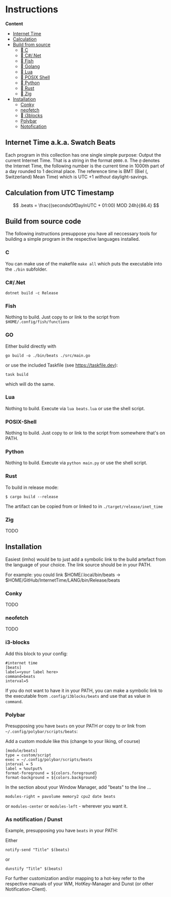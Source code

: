 # Instructions

**Content**

- [Internet Time](#internet-time-aka-swatch-beats)
- [Calculation](#calculation-from-utc-timestamp)
- [Build from source](#build-from-source-code)
  - [ C](#c)
  - [ C#/.Net](#cnet)
  - [󰈺 Fish](#fish)
  - [󰟓 Golang](#go)
  - [󰢱 Lua](#lua)
  - [ POSIX Shell](#posix-shell)
  - [󰌠 Python](#python)
  - [󱘗 Rust](#rust)
  - [ Zig](#zig)
- [Installation](#installation)
  - [Conky](#conky)
  - [neofetch](#neofetch)
  - [ i3blocks](#i3-blocks)
  - [Polybar](#polybar)
  - [Notofication](#as-notification-dunst)

## Internet Time a.k.a. Swatch Beats

Each program in this collection has one single simple purpose:
Output the current Internet Time. That is a string in the format
`@000.0`. The `@` denotes the Internet Time, the following number is
the current time in 1000th part of a day rounded to 1 decimal place.
The reference time is BMT (Biel (, Switzerland) Mean Time) which is UTC +1 
_without_ daylight-savings.

## Calculation from UTC Timestamp

$$
.beats = \frac{(secondsOfDayInUTC + 01:00) MOD 24h}{86.4}
$$

## Build from source code

The following instructions presuppose you have all neccessary tools for 
building a simple program in the respective languages installed.

### C

You can make use of the makefile `make all` which puts the executable into the
`./bin` subfolder.

### C#/.Net

```
dotnet build -c Release
```

### Fish

Nothing to build. Just copy to or link to the script from `$HOME/.config/fish/functions` 

### GO

Either build directly with 

```
go build -o ./bin/beats ./src/main.go 
```
or use the included Taskfile (see https://taskfile.dev):

```
task build
```
which will do the same.

### Lua

Nothing to build.
Execute via `lua beats.lua` or use the shell script.

### POSIX-Shell

Nothing to build. 
Just copy to or link to the script from somewhere that's on PATH.

### Python

Nothing to build.
Execute via `python main.py` or use the shell script.

### Rust

To build in release mode:

```
$ cargo build --release
```
The artifact can be copied from or linked to in `./target/release/inet_time`

### Zig

TODO

## Installation

Easiest (imho) would be to just add a symbolic link to the build artefact from
the language of your choice. The link source should be in your PATH.

For example: you could link
$HOME/.local/bin/beats -> $HOME/GitHub/InternetTime/LANG/bin/Release/beats

### Conky

TODO

### neofetch

TODO

### i3-blocks

Add this block to your config:

```
#internet time
[beats]
label=<your label here>
command=beats
interval=5
```
If you do not want to have it in your PATH, you can make a symbolic link to 
the executable from `.config/i3blocks/beats` and use that as value in `command`.

### Polybar

Presupposing you have `beats` on your PATH _or_ copy to _or_ link from 
`~/.config/polybar/scripts/beats`:

Add a custom module like this (change to your liking, of course)

```
[module/beats]
type = custom/script
exec = ~/.config/polybar/scripts/beats
interval = 5 
label = %output%
format-foreground = ${colors.foreground}
format-background = ${colors.background}
```

In the section about your Window Manager, add "beats" to the line ...
```
modules-right = pavolume memory2 cpu2 date beats
```
or `modules-center` or `modules-left` - wherever you want it.

### As notification / Dunst

Example, presupposing you have `beats` in your PATH:

Either
```
notify-send "Title" $(beats)
```
or
```
dunstify "Title" $(beats)
```

For further customization and/or mapping to a hot-key refer to the respective
manuals of your WM, HotKey-Manager and Dunst (or other Notification-Client).

